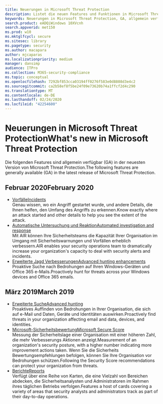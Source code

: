 ```yaml
---
title: Neuerungen in Microsoft Threat Protection
description: Listet die neuen Features und Funktionen in Microsoft Threat Protection auf.
keywords: Neuerungen in Microsoft Threat Protection, GA, allgemein verfügbar, Funktionen, verfügbar, neu
search.product: eADQiWindows 10XVcnh
search.appverid: met150
ms.prod: w10
ms.mktglfcycl: secure
ms.sitesec: library
ms.pagetype: security
ms.author: macapara
author: mjcaparas
ms.localizationpriority: medium
manager: dansimp
audience: ITPro
ms.collection: M365-security-compliance
ms.topic: conceptual
ms.openlocfilehash: 7292bf853cca03194ff0276f583e0d8808d3e4c2
ms.sourcegitcommit: ca2b58ef8f5be24f09e73620b74a1ffcf2d4c290
ms.translationtype: MT
ms.contentlocale: de-DE
ms.lasthandoff: 02/24/2020
ms.locfileid: "42254600"
---
```

# <a name="whats-new-in-microsoft-threat-protection"></a><span data-ttu-id="a89e3-104">Neuerungen in Microsoft Threat Protection</span><span class="sxs-lookup"><span data-stu-id="a89e3-104">What's new in Microsoft Threat Protection</span></span>

<span data-ttu-id="a89e3-105">Die folgenden Features sind allgemein verfügbar (GA) in der neuesten Version von Microsoft Threat Protection.</span><span class="sxs-lookup"><span data-stu-id="a89e3-105">The following features are generally available (GA) in the latest release of Microsoft Threat Protection.</span></span>

## <a name="february-2020"></a><span data-ttu-id="a89e3-106">Februar 2020</span><span class="sxs-lookup"><span data-stu-id="a89e3-106">February 2020</span></span>
- [<span data-ttu-id="a89e3-107">Vorfälle</span><span class="sxs-lookup"><span data-stu-id="a89e3-107">Incidents</span></span>](incidents-overview.md) <br> <span data-ttu-id="a89e3-108">Genau wissen, wo ein Angriff gestartet wurde, und andere Details, die Ihnen helfen, den Umfang des Angriffs zu erkennen.</span><span class="sxs-lookup"><span data-stu-id="a89e3-108">Know exactly where an attack started and other details to help you see the extent of the attack.</span></span>
- [<span data-ttu-id="a89e3-109">Automatische Untersuchung und Reaktion</span><span class="sxs-lookup"><span data-stu-id="a89e3-109">Automated investigation and response</span></span>](mtp-autoir.md) <br> <span data-ttu-id="a89e3-110">Mit AIR können Ihre Sicherheitsteams die Kapazität Ihrer Organisation im Umgang mit Sicherheitswarnungen und Vorfällen erheblich verbessern.</span><span class="sxs-lookup"><span data-stu-id="a89e3-110">AIR enables your security operations team to dramatically increase your organization's capacity to deal with security alerts and incidents.</span></span>
- [<span data-ttu-id="a89e3-111">Erweiterte Jagd Verbesserungen</span><span class="sxs-lookup"><span data-stu-id="a89e3-111">Advanced hunting enhancements</span></span>](advanced-hunting-query-emails-devices.md) <br> <span data-ttu-id="a89e3-112">Proaktive Suche nach Bedrohungen auf Ihren Windows-Geräten und Office 365 e-Mails.</span><span class="sxs-lookup"><span data-stu-id="a89e3-112">Proactively hunt for threats across your Windows devices and Office 365 emails.</span></span> 

## <a name="march-2019"></a><span data-ttu-id="a89e3-113">März 2019</span><span class="sxs-lookup"><span data-stu-id="a89e3-113">March 2019</span></span>

- [<span data-ttu-id="a89e3-114">Erweiterte Suche</span><span class="sxs-lookup"><span data-stu-id="a89e3-114">Advanced hunting</span></span>](hunting.md) <br> <span data-ttu-id="a89e3-115">Proaktives Auffinden von Bedrohungen in Ihrer Organisation, die sich auf e-Mail und Daten, Geräte und Identitäten auswirken.</span><span class="sxs-lookup"><span data-stu-id="a89e3-115">Proactively find threats in your organization affecting email and data, devices, and identities.</span></span>
- [<span data-ttu-id="a89e3-116">Microsoft-Sicherheitsbewertung</span><span class="sxs-lookup"><span data-stu-id="a89e3-116">Microsoft Secure Score</span></span>](microsoft-secure-score.md) <br> <span data-ttu-id="a89e3-117">Messung der Sicherheitslage einer Organisation mit einer höheren Zahl, die mehr Verbesserungs Aktionen anzeigt.</span><span class="sxs-lookup"><span data-stu-id="a89e3-117">Measurement of an organization's security posture, with a higher number indicating more improvement actions taken.</span></span> <span data-ttu-id="a89e3-118">Wenn Sie die Sicherheits Bewertungsempfehlungen befolgen, können Sie Ihre Organisation vor Bedrohungen schützen.</span><span class="sxs-lookup"><span data-stu-id="a89e3-118">Following the Security Score recommendations can protect your organization from threats.</span></span> 
- [<span data-ttu-id="a89e3-119">Berichte</span><span class="sxs-lookup"><span data-stu-id="a89e3-119">Reports</span></span>](monitoring-and-reporting.md) <br>  <span data-ttu-id="a89e3-120">Verfügt über eine Reihe von Karten, die eine Vielzahl von Bereichen abdecken, die Sicherheitsanalysten und Administratoren im Rahmen ihres täglichen Betriebs verfolgen.</span><span class="sxs-lookup"><span data-stu-id="a89e3-120">Features a host of cards covering a variety of areas that security analysts and administrators track as part of their day-to-day operations.</span></span>
